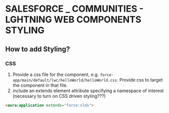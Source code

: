 # SALESFORCE _ COMMUNITIES - LGHTNING WEB COMPONENTS STYLING
## How to add Styling?
### CSS
1. Provide a css file for the component, e.g. `force-app/main/default/lwc/helloWorld/helloWorld.css`.  Provide css to target the component in that file.
1. include an extends element attribute specifying a namespace of interest (necessary to turn on CSS driven styling???)
```html
<aura:application extends="force:slds">
```

